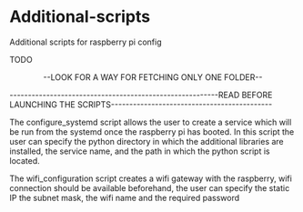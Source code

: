 # Additional-scripts
Additional scripts for raspberry pi config

TODO

<p align="center"> --LOOK FOR A WAY FOR FETCHING ONLY ONE FOLDER-- </p>


---------------------------------------------------------READ BEFORE LAUNCHING THE SCRIPTS--------------------------------------------

The configure_systemd script allows the user to create a service which will be run from the systemd once the raspberry pi has booted. In this script the user can specify the python directory in which the additional libraries are installed, the service name, and the path in which the python script is located.

The wifi_configuration script creates a wifi gateway with the raspberry, wifi connection should be available beforehand, the user can specify the static IP the subnet mask, the wifi name and the required password
